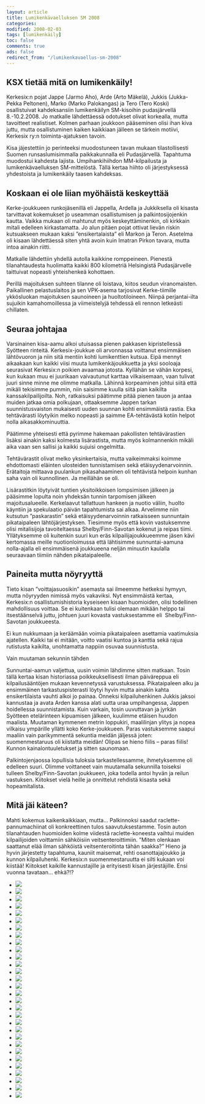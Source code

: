 ```yaml
--- 
layout: article 
title: Lumikenkävaelluksen SM 2008 
categories: 
modified: 2008-02-03 
tags: [lumikenkäily]
toc: false 
comments: true 
ads: false 
redirect_from: "/lumikenkavaellus-sm-2008" 
--- 
```


KSX tietää mitä on lumikenkäily!
--------------------------------

Kerkesix:n pojat Jappe (Jarmo Aho), Arde (Arto Mäkelä), Jukkis
(Jukka-Pekka Peltonen), Marko (Marko Palokangas) ja Tero (Tero Koski)
osallistuivat kahdeksansiin lumikenkäilyn SM-kisoihin pudasjärvellä
8.-10.2.2008. Jo matkalle lähdettäessä odotukset olivat korkealla, mutta
tavoitteet realistiset. Kolmen parhaan joukkoon pääseminen olisi ihan
kiva juttu, mutta osallistuminen kaiken kaikkiaan jälleen se tärkein
motiivi, Kerkesix ry:n toiminta-ajatuksen tavoin.

Kisa jäjestettiin jo perinteeksi muodostuneen tavan mukaan
tilastollisesti Suomen runsaslumisimmalla paikkakunnalla eli
Pudasjärvellä. Tapahtuma muodostui kahdesta lajista. Umpihankihiihdon
MM-kilpailusta ja lumikenkävaelluksen SM-mittelöstä. Tällä kertaa hiihto
oli järjestyksessä yhdestoista ja lumikenkäily taasen kahdeksas.

Koskaan ei ole liian myöhäistä keskeyttää
-----------------------------------------

Kerke-joukkueen runkojäsenillä eli Jappella, Ardella ja Jukkiksella oli
kisasta tarvittavat kokemukset jo useamman osallistumisen ja
palkintosijojenkin kautta. Vaikka mukaan oli mahtunut myös
keskeyttäminenkin, oli kirkkain mitali edelleen kirkastamatta. Jo alun
pitäen pojat ottivat lievän riskin kutsuakseen mukaan kaksi
”ensikertalaista” eli Markon ja Teron. Asetelma oli kisaan lähdettäessä
siten yhtä avoin kuin Imatran Pirkon tavara, mutta intoa ainakin riitti.

Matkalle lähdettiin yhdellä autolla kaikkine romppeineen. Pienestä
tilanahtaudesta huolimatta kaikki 800 kilometriä Helsingistä
Pudasjärvelle taittuivat nopeasti yhteishenkeä kohottaen.

Perillä majoituksen suhteen tilanne oli loistava, kiitos seudun
viranomaisten. Paikallinen pelastuslaitos ja sen VPK-asema tarjosivat
Kerke-tiimille ykkösluokan majoituksen saunoineen ja huoltotiloineen.
Niinpä perjantai-ilta sujuikin kamahomoillessa ja viimeistelyjä tehdessä
eli rennon letkeästi chillaten.

Seuraa johtajaa
---------------

Varsinainen kisa-aamu alkoi utuisassa pienen pakkasen kipristellessä
Syötteen rinteitä. Kerkesix-joukkue oli arvonnassa voittanut ensimmäisen
lähtövuoron ja niin sitä mentiin kohti lumikenttien kutsua. Eipä mennyt
aikaakaan kun kaikki viisi muuta lumikenkäjoukkuetta ja yksi sooloaja
seurasivat Kerkesix:n poikien avaamaa jotosta. Kyllähän se vähän
korpesi, kun kukaan muu ei juurikaan vaivautunut karttaa vilkaisemaan,
vaan tulivat juuri sinne minne me olimme matkalla. Lähinnä korpeaminen
johtui siitä että mikäli tekisimme pummin, niin saisimme kuulla siitä
pian kaikilta kanssakilpailijoilta. Noh, ratkaisuksi päätimme pitää
pienen tauon ja antaa muiden jatkaa omia polkujaan, ottaaksemme Jappen
tarkan suunnistusvaiston mukaisesti uuden suunnan kohti ensimmäistä
rastia. Eka tehtävärasti löytyikin melko nopeasti ja saimme
EA-tehtävästä kotiin helpot nolla aikasakkominuuttia.

Päätimme yhteisesti että pyrimme hakemaan pakollisten tehtävärastien
lisäksi ainakin kaksi kolmesta lisärastista, mutta myös kolmannenkin
mikäli aika vaan sen sallisi ja kaikki sujuisi ongelmitta.

Tehtävärastit olivat melko yksinkertaisia, mutta vaikeimmaksi koimme
ehdottomasti eläinten ulosteiden tunnistamisen sekä etäisyydenarvoinnin.
Erätaitoja mittaava puulankun pikasahaaminen oli tehtävistä helpoin
kunhan saha vain oli kunnollinen. Ja meillähän se oli.

Lisärastitkin löytyivät tuntien yksitoikkoisen lompsimisen jälkeen ja
pääsimme lopulta noin yhdeksän tunnin tarpomisen jälkeen
majoitusalueelle. Kerkelaavut tallattuun hankeen ja nuotio väliin,
huolto käyntiin ja spekulaatio päivän tapahtumista sai alkaa. Arvelimme
niin kutsutun ”paskarastin” sekä etäisyydenarvoinnin ratkaisseen
sunnuntain pikataipaleen lähtöjärjestyksen. Tiesimme myös että kovin
vastuksemme olisi mitalisijoja tavoiteltaessa Shelby/Finn-Savotan
kokenut ja reipas tiimi. Yllätyksemme oli kuitenkin suuri kun eräs
kilpailijajoukkueemme jäsen kävi kertomassa meille nuotionloimussa että
lähtisimme sunnuntai-aamuna nolla-ajalla eli ensimmäisenä joukkueena
neljän minuutin kaulalla seuraavaan tiimiin nähden pikataipaleelle.

Paineita mutta nöyryyttä
------------------------

Tieto kisan ”voittajasuosikin” asemasta sai ilmeemme hetkeksi hymyyn,
mutta nöyryyden nimissä myös vakaviksi. Nyt ensimmäistä kertaa,
Kerkesix:n osallistumishistoria kyseiseen kisaan huomioiden, olisi
todellinen mahdollisuus voittaa. Se ei kuitenkaan tulisi olemaan mikään
helppo tai itsestäänselvä juttu, johtuen juuri kovasta vastuksestamme
eli  Shelby/Finn-Savotan joukkueesta.

Ei kun nukkumaan ja keräämään voimia pikataipaleen asettamia vaatimuksia
ajatellen. Kaikki tai ei mitään, voitto vaatisi kuntoa ja kanttia sekä
rajua rutistusta kaikilta, unohtamatta nappiin osuvaa suunnistusta.

Vain muutaman sekunnin tähden

Sunnuntai-aamun valjettua, uusin voimin lähdimme sitten matkaan. Tosin
tällä kertaa kisan historiassa poikkeuksellisesti ilman päiväreppua eli
kilpailusääntöjen mukaan kevennetyssä varustuksessa. Pikataipaleen alku
ja ensimmäinen tarkastuspisterasti löytyi hyvin mutta ainakin kahta
ensikertilaista vauhti alkoi jo painaa. Onneksi kilpailuhenkinen Jukkis
jaksoi kannustaa ja avata Arden kanssa alati uutta uraa umpihangessa,
Jappen hoidellessa suunnistamista. Kuin varkain, tosin uuvuttavan ja
jyrkän Syötteen etelärinteen kipuamisen jälkeen, kuulimme etäisen huudon
maalista. Muutaman kymmenen metrin loppukiri, maalilinjan ylitys ja
nopea vilkaisu ympärille yllätti koko Kerke-joukkueen. Paras vastuksemme
saapui maaliin vain parikymmentä sekuntia meidän jäljessä joten:
suomenmestaruus oli kiistatta meidän! Olipas se hieno fiilis – paras
fiilis! Kunnon kainalontuuletukset ja sitten saunomaan.

Palkintojenjaossa lopullisia tuloksia tarkastellessamme, ihmetyksemme
oli edelleen suuri. Olimme voittaneet vain muutamalla sekunnilla
toiseksi tulleen Shelby/Finn-Savotan joukkueen, joka todella antoi hyvän
ja reilun vastuksen. Kiitokset vielä heille ja onnittelut rehdistä
kisasta sekä hopeamitalista.

Mitä jäi käteen?
----------------

Mahti kokemus kaikenkaikkiaan, mutta... Palkinnoksi saadut
raclette-pannumachiinat oli konkreettinen tulos saavutuksestamme. Tosin
auton tilanahtauden huomioiden kolme viidestä raclette-koneesta vaihtui
muiden kilpailijoiden voittamiin sähköisiin veitsenteroittimiin. ”Miten
olenkaan saattanut elää ilman sähköistä veitsenteroitinta tähän saakka?”
Hieno ja hyvin järjestetty tapahtuma, kauniit maisemat, rehti
osanottajajoukko ja kunnon kilpailuhenki. Kerkesix:n suomenmestaruutta
ei silti kukaan voi kiistää! Kiitokset kaikille kannustajille ja
erityisesti kisan järjestäjille. Ensi vuonna tavataan... ehkä?!?

<div class="image-gallery">

-   [![](/Media/Default/ImageGalleries/lumikenkavaellus-sm-2008/Thumbnails/IMG_108.jpg)](/Media/Default/ImageGalleries/lumikenkavaellus-sm-2008/IMG_108.jpg)
-   [![](/Media/Default/ImageGalleries/lumikenkavaellus-sm-2008/Thumbnails/IMG_109.JPG)](/Media/Default/ImageGalleries/lumikenkavaellus-sm-2008/IMG_109.JPG)
-   [![](/Media/Default/ImageGalleries/lumikenkavaellus-sm-2008/Thumbnails/IMG_110.jpg)](/Media/Default/ImageGalleries/lumikenkavaellus-sm-2008/IMG_110.jpg)
-   [![](/Media/Default/ImageGalleries/lumikenkavaellus-sm-2008/Thumbnails/IMG_208.jpg)](/Media/Default/ImageGalleries/lumikenkavaellus-sm-2008/IMG_208.jpg)
-   [![](/Media/Default/ImageGalleries/lumikenkavaellus-sm-2008/Thumbnails/IMG_210.JPG)](/Media/Default/ImageGalleries/lumikenkavaellus-sm-2008/IMG_210.JPG)
-   [![](/Media/Default/ImageGalleries/lumikenkavaellus-sm-2008/Thumbnails/IMG_211.JPG)](/Media/Default/ImageGalleries/lumikenkavaellus-sm-2008/IMG_211.JPG)
-   [![](/Media/Default/ImageGalleries/lumikenkavaellus-sm-2008/Thumbnails/IMG_212.JPG)](/Media/Default/ImageGalleries/lumikenkavaellus-sm-2008/IMG_212.JPG)
-   [![](/Media/Default/ImageGalleries/lumikenkavaellus-sm-2008/Thumbnails/IMG_213.JPG)](/Media/Default/ImageGalleries/lumikenkavaellus-sm-2008/IMG_213.JPG)
-   [![](/Media/Default/ImageGalleries/lumikenkavaellus-sm-2008/Thumbnails/IMG_214.JPG)](/Media/Default/ImageGalleries/lumikenkavaellus-sm-2008/IMG_214.JPG)
-   [![](/Media/Default/ImageGalleries/lumikenkavaellus-sm-2008/Thumbnails/IMG_215.jpg)](/Media/Default/ImageGalleries/lumikenkavaellus-sm-2008/IMG_215.jpg)
-   [![](/Media/Default/ImageGalleries/lumikenkavaellus-sm-2008/Thumbnails/IMG_216.jpg)](/Media/Default/ImageGalleries/lumikenkavaellus-sm-2008/IMG_216.jpg)
-   [![](/Media/Default/ImageGalleries/lumikenkavaellus-sm-2008/Thumbnails/IMG_217.jpg)](/Media/Default/ImageGalleries/lumikenkavaellus-sm-2008/IMG_217.jpg)
-   [![](/Media/Default/ImageGalleries/lumikenkavaellus-sm-2008/Thumbnails/IMG_218.jpg)](/Media/Default/ImageGalleries/lumikenkavaellus-sm-2008/IMG_218.jpg)
-   [![](/Media/Default/ImageGalleries/lumikenkavaellus-sm-2008/Thumbnails/IMG_219.jpg)](/Media/Default/ImageGalleries/lumikenkavaellus-sm-2008/IMG_219.jpg)
-   [![](/Media/Default/ImageGalleries/lumikenkavaellus-sm-2008/Thumbnails/IMG_221.jpg)](/Media/Default/ImageGalleries/lumikenkavaellus-sm-2008/IMG_221.jpg)
-   [![](/Media/Default/ImageGalleries/lumikenkavaellus-sm-2008/Thumbnails/IMG_222.JPG)](/Media/Default/ImageGalleries/lumikenkavaellus-sm-2008/IMG_222.JPG)
-   [![](/Media/Default/ImageGalleries/lumikenkavaellus-sm-2008/Thumbnails/IMG_223.JPG)](/Media/Default/ImageGalleries/lumikenkavaellus-sm-2008/IMG_223.JPG)
-   [![](/Media/Default/ImageGalleries/lumikenkavaellus-sm-2008/Thumbnails/IMG_224.jpg)](/Media/Default/ImageGalleries/lumikenkavaellus-sm-2008/IMG_224.jpg)
-   [![](/Media/Default/ImageGalleries/lumikenkavaellus-sm-2008/Thumbnails/IMG_225.jpg)](/Media/Default/ImageGalleries/lumikenkavaellus-sm-2008/IMG_225.jpg)
-   [![](/Media/Default/ImageGalleries/lumikenkavaellus-sm-2008/Thumbnails/IMG_226.jpg)](/Media/Default/ImageGalleries/lumikenkavaellus-sm-2008/IMG_226.jpg)
-   [![](/Media/Default/ImageGalleries/lumikenkavaellus-sm-2008/Thumbnails/IMG_227.jpg)](/Media/Default/ImageGalleries/lumikenkavaellus-sm-2008/IMG_227.jpg)
-   [![](/Media/Default/ImageGalleries/lumikenkavaellus-sm-2008/Thumbnails/IMG_228.jpg)](/Media/Default/ImageGalleries/lumikenkavaellus-sm-2008/IMG_228.jpg)
-   [![](/Media/Default/ImageGalleries/lumikenkavaellus-sm-2008/Thumbnails/IMG_229.jpg)](/Media/Default/ImageGalleries/lumikenkavaellus-sm-2008/IMG_229.jpg)
-   [![](/Media/Default/ImageGalleries/lumikenkavaellus-sm-2008/Thumbnails/IMG_230.jpg)](/Media/Default/ImageGalleries/lumikenkavaellus-sm-2008/IMG_230.jpg)
-   [![](/Media/Default/ImageGalleries/lumikenkavaellus-sm-2008/Thumbnails/IMG_508.JPG)](/Media/Default/ImageGalleries/lumikenkavaellus-sm-2008/IMG_508.JPG)
-   [![](/Media/Default/ImageGalleries/lumikenkavaellus-sm-2008/Thumbnails/IMG_608.jpg)](/Media/Default/ImageGalleries/lumikenkavaellus-sm-2008/IMG_608.jpg)
-   [![](/Media/Default/ImageGalleries/lumikenkavaellus-sm-2008/Thumbnails/IMG_708.jpg)](/Media/Default/ImageGalleries/lumikenkavaellus-sm-2008/IMG_708.jpg)
-   [![](/Media/Default/ImageGalleries/lumikenkavaellus-sm-2008/Thumbnails/IMG_709.jpg)](/Media/Default/ImageGalleries/lumikenkavaellus-sm-2008/IMG_709.jpg)
-   [![](/Media/Default/ImageGalleries/lumikenkavaellus-sm-2008/Thumbnails/IMG_710.jpg)](/Media/Default/ImageGalleries/lumikenkavaellus-sm-2008/IMG_710.jpg)
-   [![](/Media/Default/ImageGalleries/lumikenkavaellus-sm-2008/Thumbnails/IMG_901.JPG)](/Media/Default/ImageGalleries/lumikenkavaellus-sm-2008/IMG_901.JPG)

</div>
